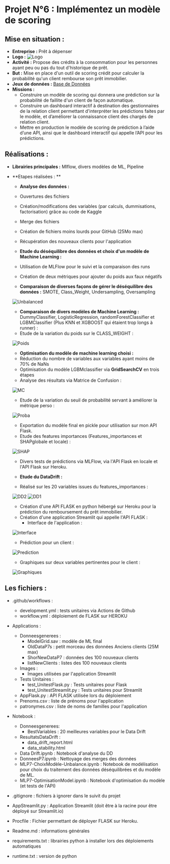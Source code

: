 # Projet N°6 : Implémentez un modèle de scoring

## Mise en situation :
- **Entreprise :** Prêt à dépenser
- **Logo :** ![Logo](PhotosReadme/LogoP6.png)
- **Activité :** Propose des crédits à la consommation pour les personnes ayant peu ou pas du tout d'historique de prêt.
- **But :** Mise en place d'un outil de scoring crédit pour calculer la probabilité qu'un client rembourse son prêt immobilier.
- **Jeux de données :** [Base de Données](https://www.kaggle.com/c/home-credit-default-risk/data)
- **Missions :**
    - Construire un modèle de scoring qui donnera une prédiction sur la probabilité de faillite d'un client de façon automatique.
    - Construire un dashboard interactif à destination des gestionnaires de la relation client permettant d'interpréter les prédictions faites par le modèle, et d’améliorer la connaissance client des chargés de relation client.
    - Mettre en production le modèle de scoring de prédiction à l’aide d’une API, ainsi que le dashboard interactif qui appelle l’API pour les prédictions.

## Réalisations :
- **Librairies principales :** Mlflow, divers modèles de ML, Pipeline
- **Etapes réalisées : **
    - **Analyse des données :**
	- Ouvertures des fichiers
	- Création/modifications des variables (par calculs, dummisations, factorisation) grâce au code de Kaggle
	- Merge des fichiers 
	- Création de fichiers moins lourds pour GitHub (25Mo max)
	- Récupération des nouveaux clients pour l'application

    - **Etude du déséquilibre des données et choix d'un modèle de Machine Learning :**
	- Utilisation de MLFlow pour le suivi et la comparaison des runs
	- Création de deux métriques pour ajouter du poids aux faux négatifs
	- **Comparaison de diverses façons de gérer le déséquilibre des données :** SMOTE, Class_Weight, Undersampling, Oversampling

   ![Unbalanced](PhotosReadme/Variationunbalanced.png)
	- **Comparaison de divers modèles de Machine Learning :** DummyClassifier, LogisticRegression, randomForestClassifier et LGBMClassifier (Plus KNN et XGBOOST qui étaient trop longs à runner) :
	- Etude de la variation du poids sur le CLASS_WEIGHT :
   
   ![Poids](PhotosReadme/Variationpoids.png)

    - **Optimisation du modèle de machine learning choisi :**
	- Réduction du nombre de variables aux variables ayant moins de 70% de NaNs
	- Optimisation du modèle LGBMclassifier via **GridSearchCV** en trois étapes
	- Analyse des résultats via Matrice de Confusion :

   ![MC](PhotosReadme/MatriceConfusion.png)
	- Etude de la variation du seuil de probabilité servant à améliorer la métrique perso :

   ![Proba](PhotosReadme/Variationproba.png)
	- Exportation du modèle final en pickle pour utilisation sur mon API Flask.
	- Etude des features importances (Features_importances et SHAPglobale et locale) :

   ![SHAP](PhotosReadme/SHAPlocale.png)
	- Divers tests de prédictions via MLFlow, via l'API Flask en locale et l'API Flask sur Heroku.

    - **Etude du DataDrift :**
	- Réalisé sur les 20 variables issues du features_importances :
   
   ![DD2](PhotosReadme/Datadrift2.png)
   ![DD1](PhotosReadme/Datadrift.png)

    - Création d'une API FLASK en python hébergé sur Heroku pour la prédiction du remboursement du prêt immobilier.
    - Création d'une application Streamlit qui appelle l'API FLASK :
    	- Interface de l'application :

  ![Interface](PhotosReadme/InterfaceApplication.png)
  	- Prédiction pour un client :

  ![Prediction](PhotosReadme/PredictionApplication.png)
 	- Graphiques sur deux variables pertinentes pour le client :

    ![Graphiques](PhotosReadme/GraphiquesApplica.png)



















## Les fichiers :

- .github/workflows :
	- development.yml : tests unitaires via Actions de Github
	- workflow.yml : déploiement de FLASK sur HEROKU
- Applications :
	- Donneesgenerees :
		- ModelGrid.sav : modèle de ML final
		- OldDataP7s : petit morceau des données Anciens clients (25M max)
		- ShorNewDataP7 : données des 100 nouveaux clients
		- listNewClients : listes des 100 nouveaux clients
	- Images : 
		- Images utilisées par l'application Streamlit
	- Tests Unitaires : 
		- test_UnitestFlask.py : Tests unitaires pour Flask
		- test_UnitestStreamlit.py : Tests unitaires pour Streamlit
	- AppFlask.py : API FLASK utilisée lors du déploiement
	- Prenoms.csv : liste de prénoms pour l'application
	- patronymes.csv : liste de noms de familles pour l'application

- Notebook :
	- Donneesgenerees:
		- BestVariables : 20 meilleures variables pour le Data Drift
	- ResultatsDataDrift :
		- data_drift_report.html
		- data_stability.html
	- Data Drift.ipynb : Notebook d'analyse du DD
	- DonneesP7.ipynb : Nettoyage des merges des données
	- MLP7-ChoixModèle-Unbalance.ipynb : Notebook de modélisation pour choix du traitement des données déséquilibrées et du modèle de ML.
	- MLP7-OptimisationModel.ipynb : Notebook d'optimisation du modèle (et tests de l'API)
- .gitignore : fichiers à ignorer dans le suivit du projet
- AppStreamlit.py : Application Streamlit (doit être à la racine pour être déployé sur Streamlit.io)
- Procfile : Fichier permettant de déployer FLASK sur Heroku.
- Readme.md : informations générales
- requirements.txt : librairies python à installer lors des déploiements automatiques
- runtime.txt : version de python
